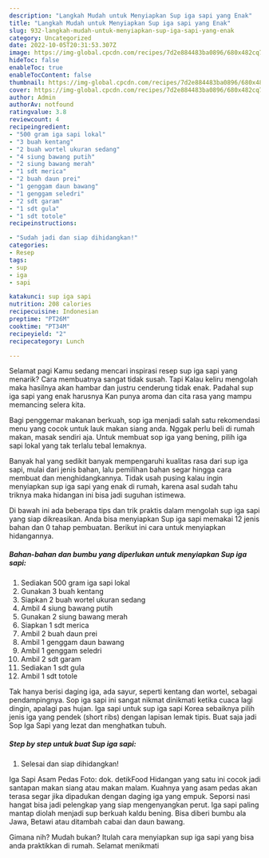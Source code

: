 ```yaml
---
description: "Langkah Mudah untuk Menyiapkan Sup iga sapi yang Enak"
title: "Langkah Mudah untuk Menyiapkan Sup iga sapi yang Enak"
slug: 932-langkah-mudah-untuk-menyiapkan-sup-iga-sapi-yang-enak
category: Uncategorized
date: 2022-10-05T20:31:53.307Z
image: https://img-global.cpcdn.com/recipes/7d2e884483ba0896/680x482cq70/sup-iga-sapi-foto-resep-utama.jpg
hideToc: false
enableToc: true
enableTocContent: false
thumbnail: https://img-global.cpcdn.com/recipes/7d2e884483ba0896/680x482cq70/sup-iga-sapi-foto-resep-utama.jpg
cover: https://img-global.cpcdn.com/recipes/7d2e884483ba0896/680x482cq70/sup-iga-sapi-foto-resep-utama.jpg
author: Admin
authorAv: notfound
ratingvalue: 3.8
reviewcount: 4
recipeingredient:
- "500 gram iga sapi lokal"
- "3 buah kentang"
- "2 buah wortel ukuran sedang"
- "4 siung bawang putih"
- "2 siung bawang merah"
- "1 sdt merica"
- "2 buah daun prei"
- "1 genggam daun bawang"
- "1 genggam seledri"
- "2 sdt garam"
- "1 sdt gula"
- "1 sdt totole"
recipeinstructions:

- "Sudah jadi dan siap dihidangkan!"
categories:
- Resep
tags:
- sup
- iga
- sapi

katakunci: sup iga sapi 
nutrition: 208 calories
recipecuisine: Indonesian
preptime: "PT26M"
cooktime: "PT34M"
recipeyield: "2"
recipecategory: Lunch

---
```



Selamat pagi Kamu sedang mencari inspirasi resep sup iga sapi yang menarik? Cara membuatnya sangat tidak susah. Tapi Kalau keliru mengolah maka hasilnya akan hambar dan justru cenderung tidak enak. Padahal sup iga sapi yang enak harusnya Kan punya aroma dan cita rasa yang mampu memancing selera kita.


Bagi penggemar makanan berkuah, sop iga menjadi salah satu rekomendasi menu yang cocok untuk lauk makan siang anda. Nggak perlu beli di rumah makan, masak sendiri aja. Untuk membuat sop iga yang bening, pilih iga sapi lokal yang tak terlalu tebal lemaknya.

Banyak hal yang sedikit banyak mempengaruhi kualitas rasa dari sup iga sapi, mulai dari jenis bahan, lalu pemilihan bahan segar hingga cara membuat dan menghidangkannya. Tidak usah pusing kalau ingin menyiapkan sup iga sapi yang enak di rumah, karena asal sudah tahu triknya maka hidangan ini bisa jadi suguhan istimewa.


Di bawah ini ada beberapa tips dan trik praktis dalam mengolah sup iga sapi yang siap dikreasikan. Anda bisa menyiapkan Sup iga sapi memakai 12 jenis bahan dan 0 tahap pembuatan. Berikut ini cara untuk menyiapkan hidangannya.

<!--inarticleads1-->

##### Bahan-bahan dan bumbu yang diperlukan untuk menyiapkan Sup iga sapi:

1. Sediakan 500 gram iga sapi lokal
1. Gunakan 3 buah kentang
1. Siapkan 2 buah wortel ukuran sedang
1. Ambil 4 siung bawang putih
1. Gunakan 2 siung bawang merah
1. Siapkan 1 sdt merica
1. Ambil 2 buah daun prei
1. Ambil 1 genggam daun bawang
1. Ambil 1 genggam seledri
1. Ambil 2 sdt garam
1. Sediakan 1 sdt gula
1. Ambil 1 sdt totole


Tak hanya berisi daging iga, ada sayur, seperti kentang dan wortel, sebagai pendampingnya. Sop iga sapi ini sangat nikmat dinikmati ketika cuaca lagi dingin, apalagi pas hujan. Iga sapi untuk sup iga sapi Korea sebaiknya pilih jenis iga yang pendek (short ribs) dengan lapisan lemak tipis. Buat saja jadi Sop Iga Sapi yang lezat dan menghatkan tubuh. 

<!--inarticleads2-->

##### Step by step untuk buat Sup iga sapi:


1. Selesai dan siap dihidangkan!

Iga Sapi Asam Pedas Foto: dok. detikFood Hidangan yang satu ini cocok jadi santapan makan siang atau makan malam. Kuahnya yang asam pedas akan terasa segar jika dipadukan dengan daging iga yang empuk. Seporsi nasi hangat bisa jadi pelengkap yang siap mengenyangkan perut. Iga sapi paling mantap diolah menjadi sup berkuah kaldu bening. Bisa diberi bumbu ala Jawa, Betawi atau ditambah cabai dan daun bawang. 

Gimana nih? Mudah bukan? Itulah cara menyiapkan sup iga sapi yang bisa anda praktikkan di rumah. Selamat menikmati
